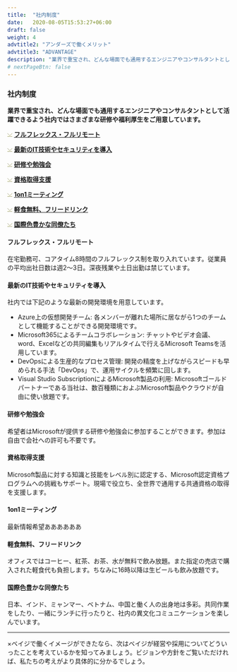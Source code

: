 ```yaml
---
title:  "社内制度"
date:   2020-08-05T15:53:27+06:00
draft: false
weight: 4
advtitle2: "アンダーズで働くメリット"
advtitle3: "ADVANTAGE"
description: "業界で重宝され、どんな場面でも通用するエンジニアやコンサルタントとして活躍できるよう社内ではさまざまな研修や福利厚生をご用意しています。"
# nextPageBtn: false
---
```


### 社内制度

**業界で重宝され、どんな場面でも通用するエンジニアやコンサルタントとして活躍できるよう社内ではさまざまな研修や福利厚生をご用意しています。**

![Images not available](../../ico_arw_page_anchor.webp "Title") [**フルフレックス・フルリモート**](#フルフレックス・フルリモート)   

![Image not available](../../ico_arw_page_anchor.webp "Title")  [**最新のIT技術やセキュリティを導入**](#最新のIT技術やセキュリティを導入)   

![Image not available](../../ico_arw_page_anchor.webp "Title")  [**研修や勉強会**](#研修や勉強会)   

![Image not available](../../ico_arw_page_anchor.webp "Title")  [**資格取得支援**](#資格取得支援)   

![Image not available](../../ico_arw_page_anchor.webp "Title")  [**1on1ミーティング**](#1on1ミーティング)   

![Image not available](../../ico_arw_page_anchor.webp "Title")  [**軽食無料、フリードリンク**](#軽食無料、フリードリンク)   

![Image not available](../../ico_arw_page_anchor.webp "Title")  [**国際色豊かな同僚たち**](#国際色豊かな同僚たち)   

#### フルフレックス・フルリモート
在宅勤務可、コアタイム8時間のフルフレックス制を取り入れています。従業員の平均出社日数は週2～3日。深夜残業や土日出勤は禁じています。

#### 最新のIT技術やセキュリティを導入
社内では下記のような最新の開発環境を用意しています。
- Azure上の仮想開発チーム:
各メンバーが離れた場所に居ながら1つのチームとして機能することができる開発環境です。
- Microsoft365によるチームコラボレーション:
チャットやビデオ会議、word、Excelなどの共同編集もリアルタイムで行えるMicrosoft Teamsを活用しています。
- DevOpsによる生産的なプロセス管理:
開発の精度を上げながらスピードも早められる手法「DevOps」で、運用サイクルを頻繁に回します。
- Visual Studio SubscriptionによるMicrosoft製品の利用:
Microsoftゴールドパートナーである当社は、数百種類におよぶMicrosoft製品やクラウドが自由に使い放題です。

#### 研修や勉強会

希望者はMicrosoftが提供する研修や勉強会に参加することができます。参加は自由で会社への許可も不要です。

#### 資格取得支援

Microsoft製品に対する知識と技能をレベル別に認定する、Microsoft認定資格プログラムへの挑戦もサポート。現場で役立ち、全世界で通用する共通資格の取得を支援します。

#### 1on1ミーティング

最新情報希望ああああああ

#### 軽食無料、フリードリンク

オフィスではコーヒー、紅茶、お茶、水が無料で飲み放題。また指定の売店で購入された軽食代も負担します。ちなみに16時以降は生ビールも飲み放題です。

#### 国際色豊かな同僚たち

日本、インド、ミャンマー、ベトナム、中国と働く人の出身地は多彩。共同作業をしたり、一緒にランチに行ったりと、社内の異文化コミュニケーションを楽しんでいます。

---
×ベイジで働くイメージができたなら、次はベイジが経営や採用についてどういったことを考えているかを知ってみましょう。ビジョンや方針をご覧いただければ、私たちの考えがより具体的に分かるでしょう。
